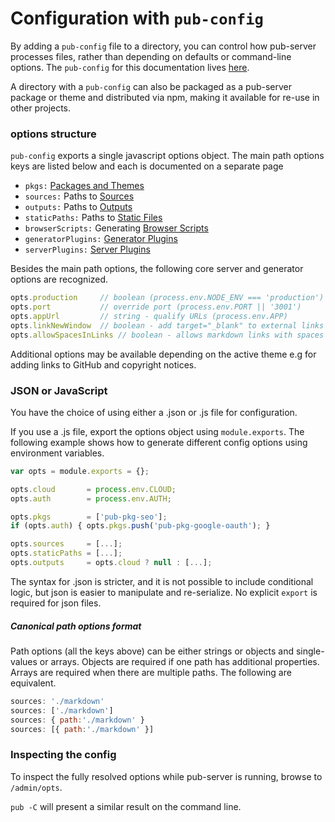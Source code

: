 # Configuration with `pub-config`

By adding a `pub-config` file to a directory, you can control how pub-server processes files, rather than depending on defaults or command-line options. The `pub-config` for this documentation lives [here](https://github.com/jldec/pub-doc/blob/master/pub-config.js).

A directory with a `pub-config` can also be packaged as a pub-server package or theme and distributed via npm, making it available for re-use in other projects.


### options structure

`pub-config` exports a single javascript options object. The main path options keys are listed below and each is documented on a separate page

- `pkgs:` [Packages and Themes](/packages-and-themes)
- `sources:` Paths to [Sources](/sources)
- `outputs:` Paths to [Outputs](/outputs)
- `staticPaths:` Paths to [Static Files](/static-files)
- `browserScripts:` Generating [Browser Scripts](/browser-scripts)
- `generatorPlugins:` [Generator Plugins](/generator-plugins)
- `serverPlugins:` [Server Plugins](/server-plugins)

Besides the main path options, the following core server and generator options are recognized.

```js
opts.production     // boolean (process.env.NODE_ENV === 'production')
opts.port           // override port (process.env.PORT || '3001')
opts.appUrl         // string - qualify URLs (process.env.APP)
opts.linkNewWindow  // boolean - add target="_blank" to external links
opts.allowSpacesInLinks // boolean - allows markdown links with spaces (e.g. form input names with spaces)
```

Additional options may be available depending on the active theme e.g for adding links to GitHub and copyright notices.

### JSON or JavaScript

You have the choice of using either a .json or .js file for configuration.

If you use a .js file, export the options object using `module.exports`. The following example shows how to generate different config options using environment variables.

```js
var opts = module.exports = {};

opts.cloud       = process.env.CLOUD;
opts.auth        = process.env.AUTH;

opts.pkgs        = ['pub-pkg-seo'];
if (opts.auth) { opts.pkgs.push('pub-pkg-google-oauth'); }

opts.sources     = [...];
opts.staticPaths = [...];
opts.outputs     = opts.cloud ? null : [...];
```

The syntax for .json is stricter, and it is not possible to include conditional logic, but json is easier to manipulate and re-serialize. No explicit `export` is required for json files.

##### Canonical path options format

Path options (all the keys above) can be either strings or objects and single-values or arrays. Objects are required if one path has additional properties. Arrays are required when there are multiple paths. The following are equivalent.

```js
sources: './markdown'
sources: ['./markdown']
sources: { path:'./markdown' }
sources: [{ path:'./markdown' }]
```

### Inspecting the config

To inspect the fully resolved options while pub-server is running, browse to `/admin/opts`.

`pub -C` will present a similar result on the command line.
